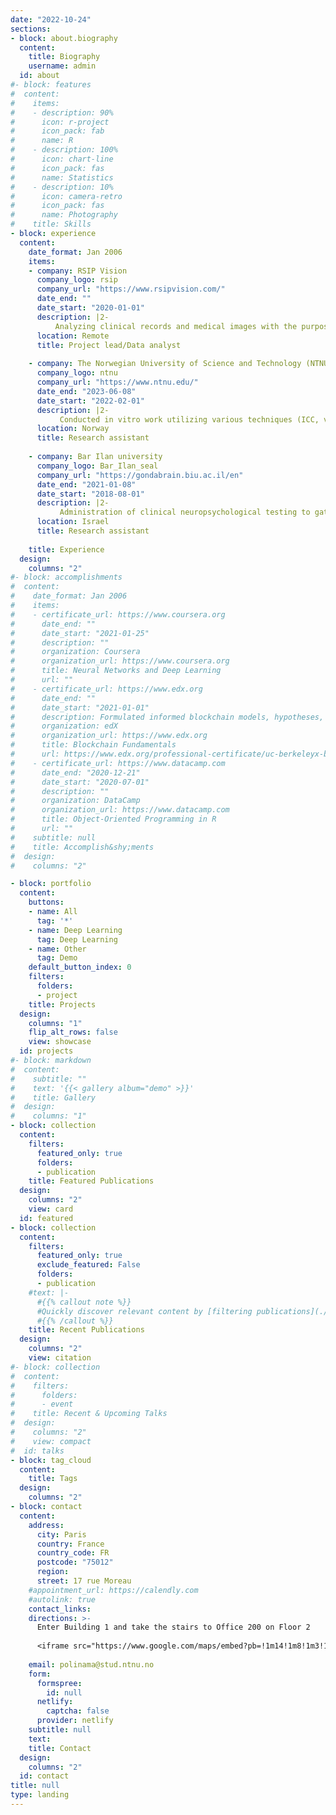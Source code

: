 ```yaml
---
date: "2022-10-24"
sections:
- block: about.biography
  content:
    title: Biography
    username: admin
  id: about
#- block: features
#  content:
#    items:
#    - description: 90%
#      icon: r-project
#      icon_pack: fab
#      name: R
#    - description: 100%
#      icon: chart-line
#      icon_pack: fas
#      name: Statistics
#    - description: 10%
#      icon: camera-retro
#      icon_pack: fas
#      name: Photography
#    title: Skills
- block: experience
  content:
    date_format: Jan 2006
    items:
    - company: RSIP Vision
      company_logo: rsip
      company_url: "https://www.rsipvision.com/"
      date_end: ""
      date_start: "2020-01-01"
      description: |2-
          Analyzing clinical records and medical images with the purpose of creating statistical data and develop solutions utilizing deep learning for image processing.
      location: Remote
      title: Project lead/Data analyst
      
    - company: The Norwegian University of Science and Technology (NTNU)
      company_logo: ntnu
      company_url: "https://www.ntnu.edu/"
      date_end: "2023-06-08"
      date_start: "2022-02-01"
      description: |2-
           Conducted in vitro work utilizing various techniques (ICC, viral transfections, calcium imaging and optogenetics) on micro-scale engineered platforms for investigating neural network development and plasticity.
      location: Norway
      title: Research assistant
      
    - company: Bar Ilan university
      company_logo: Bar_Ilan_seal
      company_url: "https://gondabrain.biu.ac.il/en"
      date_end: "2021-01-08"
      date_start: "2018-08-01"
      description: |2-
           Administration of clinical neuropsychological testing to gather data from various research experiments conducted in the MEG neuroimaging unit and performing physiological and behavioral analysis of the collected data.
      location: Israel
      title: Research assistant
      
    title: Experience
  design:
    columns: "2"
#- block: accomplishments
#  content:
#    date_format: Jan 2006
#    items:
#    - certificate_url: https://www.coursera.org
#      date_end: ""
#      date_start: "2021-01-25"
#      description: ""
#      organization: Coursera
#      organization_url: https://www.coursera.org
#      title: Neural Networks and Deep Learning
#      url: ""
#    - certificate_url: https://www.edx.org
#      date_end: ""
#      date_start: "2021-01-01"
#      description: Formulated informed blockchain models, hypotheses, and use cases.
#      organization: edX
#      organization_url: https://www.edx.org
#      title: Blockchain Fundamentals
#      url: https://www.edx.org/professional-certificate/uc-berkeleyx-blockchain-fundamentals
#    - certificate_url: https://www.datacamp.com
#      date_end: "2020-12-21"
#      date_start: "2020-07-01"
#      description: ""
#      organization: DataCamp
#      organization_url: https://www.datacamp.com
#      title: Object-Oriented Programming in R
#      url: ""
#    subtitle: null
#    title: Accomplish&shy;ments
#  design:
#    columns: "2"

- block: portfolio
  content:
    buttons:
    - name: All
      tag: '*'
    - name: Deep Learning
      tag: Deep Learning
    - name: Other
      tag: Demo
    default_button_index: 0
    filters:
      folders:
      - project
    title: Projects
  design:
    columns: "1"
    flip_alt_rows: false
    view: showcase
  id: projects
#- block: markdown
#  content:
#    subtitle: ""
#    text: '{{< gallery album="demo" >}}'
#    title: Gallery
#  design:
#    columns: "1"
- block: collection
  content:
    filters:
      featured_only: true
      folders:
      - publication
    title: Featured Publications
  design:
    columns: "2"
    view: card
  id: featured
- block: collection
  content:
    filters:
      featured_only: true
      exclude_featured: False
      folders:
      - publication
    #text: |-
      #{{% callout note %}}
      #Quickly discover relevant content by [filtering publications](./publication/).
      #{{% /callout %}}
    title: Recent Publications
  design:
    columns: "2"
    view: citation
#- block: collection
#  content:
#    filters:
#      folders:
#      - event
#    title: Recent & Upcoming Talks
#  design:
#    columns: "2"
#    view: compact
#  id: talks
- block: tag_cloud
  content:
    title: Tags
  design:
    columns: "2"
- block: contact
  content:
    address:
      city: Paris
      country: France
      country_code: FR
      postcode: "75012"
      region: 
      street: 17 rue Moreau
    #appointment_url: https://calendly.com
    #autolink: true
    contact_links:
    directions: >-
      Enter Building 1 and take the stairs to Office 200 on Floor 2
      
      <iframe src="https://www.google.com/maps/embed?pb=!1m14!1m8!1m3!1d10501.689428239006!2d2.3726121!3d48.850156!3m2!1i1024!2i768!4f13.1!3m3!1m2!1s0x47e672041ab53c41%3A0x90a5a9f8747e62c2!2sInstitute%20Vision%20-%20Sorbonne%20University!5e0!3m2!1sen!2sil!4v1691840903367!5m2!1sen!2sil" width="700" height="350" style="border:0;" allowfullscreen="" loading="lazy" referrerpolicy="no-referrer-when-downgrade"></iframe>
    
    email: polinama@stud.ntnu.no
    form:
      formspree:
        id: null
      netlify:
        captcha: false
      provider: netlify
    subtitle: null
    text: 
    title: Contact
  design:
    columns: "2"
  id: contact
title: null
type: landing
---
```

